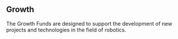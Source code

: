 ## Growth

The Growth Funds are designed to support the development of new projects and technologies in the field of robotics.